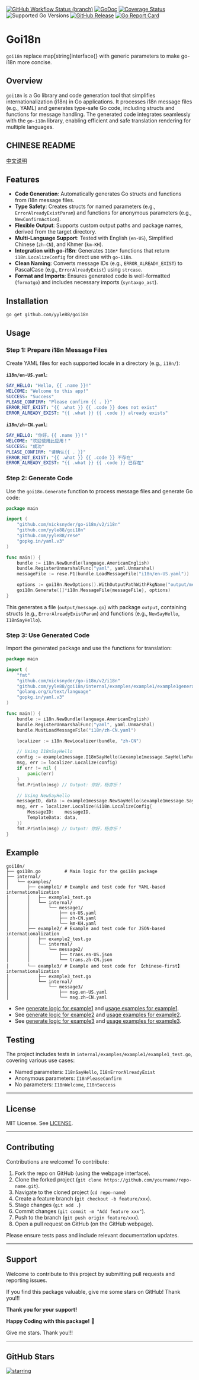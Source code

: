 [![GitHub Workflow Status (branch)](https://img.shields.io/github/actions/workflow/status/yyle88/goi18n/release.yml?branch=main&label=BUILD)](https://github.com/yyle88/goi18n/actions/workflows/release.yml?query=branch%3Amain)
[![GoDoc](https://pkg.go.dev/badge/github.com/yyle88/goi18n)](https://pkg.go.dev/github.com/yyle88/goi18n)
[![Coverage Status](https://img.shields.io/coveralls/github/yyle88/goi18n/master.svg)](https://coveralls.io/github/yyle88/goi18n?branch=main)
![Supported Go Versions](https://img.shields.io/badge/Go-1.22%2C%201.23-lightgrey.svg)
[![GitHub Release](https://img.shields.io/github/release/yyle88/goi18n.svg)](https://github.com/yyle88/goi18n/releases)
[![Go Report Card](https://goreportcard.com/badge/github.com/yyle88/goi18n)](https://goreportcard.com/report/github.com/yyle88/goi18n)

# Goi18n

`goi18n` replace map[string]interface{} with generic parameters to make go-i18n more concise.

## Overview

`goi18n` is a Go library and code generation tool that simplifies internationalization (i18n) in Go applications. It processes i18n message files (e.g., YAML) and generates type-safe Go code, including structs and functions for message handling. The generated code integrates seamlessly with the `go-i18n` library, enabling efficient and safe translation rendering for multiple languages.

## CHINESE README

[中文说明](README.zh.md)

## Features

- **Code Generation**: Automatically generates Go structs and functions from i18n message files.
- **Type Safety**: Creates structs for named parameters (e.g., `ErrorAlreadyExistParam`) and functions for anonymous parameters (e.g., `NewConfirmAction`).
- **Flexible Output**: Supports custom output paths and package names, derived from the target directory.
- **Multi-Language Support**: Tested with English (`en-US`), Simplified Chinese (`zh-CN`), and Khmer (`km-KH`).
- **Integration with go-i18n**: Generates `I18n*` functions that return `i18n.LocalizeConfig` for direct use with `go-i18n`.
- **Clean Naming**: Converts message IDs (e.g., `ERROR_ALREADY_EXIST`) to PascalCase (e.g., `ErrorAlreadyExist`) using `strcase`.
- **Format and Imports**: Ensures generated code is well-formatted (`formatgo`) and includes necessary imports (`syntaxgo_ast`).

## Installation

```bash
go get github.com/yyle88/goi18n
```

## Usage

### Step 1: Prepare i18n Message Files

Create YAML files for each supported locale in a directory (e.g., `i18n/`):

**`i18n/en-US.yaml`**:
```yaml
SAY_HELLO: "Hello, {{ .name }}!"
WELCOME: "Welcome to this app!"
SUCCESS: "Success"
PLEASE_CONFIRM: "Please confirm {{ . }}"
ERROR_NOT_EXIST: "{{ .what }} {{ .code }} does not exist"
ERROR_ALREADY_EXIST: "{{ .what }} {{ .code }} already exists"
```

**`i18n/zh-CN.yaml`**:
```yaml
SAY_HELLO: "你好，{{ .name }}！"
WELCOME: "欢迎使用此应用！"
SUCCESS: "成功"
PLEASE_CONFIRM: "请确认{{ . }}"
ERROR_NOT_EXIST: "{{ .what }} {{ .code }} 不存在"
ERROR_ALREADY_EXIST: "{{ .what }} {{ .code }} 已存在"
```

### Step 2: Generate Code

Use the `goi18n.Generate` function to process message files and generate Go code:

```go
package main

import (
    "github.com/nicksnyder/go-i18n/v2/i18n"
    "github.com/yyle88/goi18n"
	"github.com/yyle88/rese"
	"gopkg.in/yaml.v3"
)

func main() {
    bundle := i18n.NewBundle(language.AmericanEnglish)
    bundle.RegisterUnmarshalFunc("yaml", yaml.Unmarshal)
    messageFile := rese.P1(bundle.LoadMessageFile("i18n/en-US.yaml"))

    options := goi18n.NewOptions().WithOutputPathWithPkgName("output/message.go")
    goi18n.Generate([]*i18n.MessageFile{messageFile}, options)
}
```

This generates a file (`output/message.go`) with package `output`, containing structs (e.g., `ErrorAlreadyExistParam`) and functions (e.g., `NewSayHello`, `I18nSayHello`).

### Step 3: Use Generated Code

Import the generated package and use the functions for translation:

```go
package main

import (
    "fmt"
    "github.com/nicksnyder/go-i18n/v2/i18n"
    "github.com/yyle88/goi18n/internal/examples/example1/example1generate/example1message"
    "golang.org/x/text/language"
    "gopkg.in/yaml.v3"
)

func main() {
    bundle := i18n.NewBundle(language.AmericanEnglish)
    bundle.RegisterUnmarshalFunc("yaml", yaml.Unmarshal)
    bundle.MustLoadMessageFile("i18n/zh-CN.yaml")

    localizer := i18n.NewLocalizer(bundle, "zh-CN")

    // Using I18nSayHello
    config := example1message.I18nSayHello(&example1message.SayHelloParam{Name: "杨亦乐"})
    msg, err := localizer.Localize(config)
    if err != nil {
        panic(err)
    }
    fmt.Println(msg) // Output: 你好，杨亦乐！

    // Using NewSayHello
	messageID, data := example1message.NewSayHello(&example1message.SayHelloParam{Name: "杨亦乐"})
    msg, err = localizer.Localize(&i18n.LocalizeConfig{
        MessageID:    messageID,
        TemplateData: data,
    })
    fmt.Println(msg) // Output: 你好，杨亦乐！
}
```

## Example

```
goi18n/
├── goi18n.go         # Main logic for the goi18n package
├── internal/
│   └── examples/
│       ├── example1/ # Example and test code for YAML-based internationalization
│       │   ├── example1_test.go
│       │   └── internal/
│       │       └── message1/
│       │           ├── en-US.yaml
│       │           ├── zh-CN.yaml
│       │           └── km-KH.yaml
│       ├── example2/ # Example and test code for JSON-based internationalization
│       │   ├── example2_test.go
│       │   └── internal/
│       │       └── message2/
│       │           ├── trans.en-US.json
│       │           └── trans.zh-CN.json
│       └── example3/ # Example and test code for 【chinese-first】 internationalization
│           ├── example3_test.go
│           └── internal/
│               └── message3/
│                   ├── msg.en-US.yaml
│                   └── msg.zh-CN.yaml
```


- See [generate logic for example1](internal/examples/example1/internal/message1/i18n.gen_test.go) and [usage examples for example1](internal/examples/example1/example1_test.go).
- See [generate logic for example2](internal/examples/example2/internal/message2/i18n.gen_test.go) and [usage examples for example2](internal/examples/example2/example2_test.go).
- See [generate logic for example3](internal/examples/example3/internal/message3/i18n.gen_test.go) and [usage examples for example3](internal/examples/example3/example3_test.go).

## Testing

The project includes tests in `internal/examples/example1/example1_test.go`, covering various use cases:

- Named parameters: `I18nSayHello`, `I18nErrorAlreadyExist`
- Anonymous parameters: `I18nPleaseConfirm`
- No parameters: `I18nWelcome`, `I18nSuccess`

---

## License

MIT License. See [LICENSE](LICENSE).

---

## Contributing

Contributions are welcome! To contribute:

1. Fork the repo on GitHub (using the webpage interface).
2. Clone the forked project (`git clone https://github.com/yourname/repo-name.git`).
3. Navigate to the cloned project (`cd repo-name`)
4. Create a feature branch (`git checkout -b feature/xxx`).
5. Stage changes (`git add .`)
6. Commit changes (`git commit -m "Add feature xxx"`).
7. Push to the branch (`git push origin feature/xxx`).
8. Open a pull request on GitHub (on the GitHub webpage).

Please ensure tests pass and include relevant documentation updates.

---

## Support

Welcome to contribute to this project by submitting pull requests and reporting issues.

If you find this package valuable, give me some stars on GitHub! Thank you!!!

**Thank you for your support!**

**Happy Coding with this package!** 🎉

Give me stars. Thank you!!!

---

## GitHub Stars

[![starring](https://starchart.cc/yyle88/goi18n.svg?variant=adaptive)](https://starchart.cc/yyle88/goi18n)
